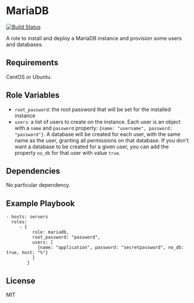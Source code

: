 MariaDB
=========
[![Build Status](https://travis-ci.org/nc42/mariadb-ansibled.svg?branch=master)](https://travis-ci.org/nc42/mariadb-ansibled)

A role to install and deploy a MariaDB instance and provision some users and databases.

Requirements
------------

CentOS or Ubuntu.

Role Variables
--------------

- `root_password`: the root password that will be set for the installed instance
- `users`: a list of users to create on the instance. Each user is an object with a `name` and `password` property: `{name: "username", password: "password"}`. A database will be created for each user, with the same name as the user, granting all permissions on that database.
If you don't want a database to be created for a given user, you can add the property `no_db` for that user with value `true`.

Dependencies
------------

No particular dependency.

Example Playbook
----------------

    - hosts: servers
      roles:
         - { 
              role: mariadb, 
              root_password: "password",
              users: [
                {name: "application", password: "secretpassword", no_db: true, host: "%"}
              ]
            }

License
-------

MIT